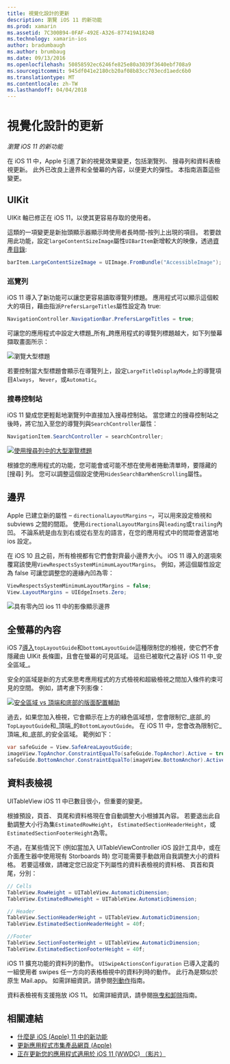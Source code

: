 ```yaml
---
title: 視覺化設計的更新
description: 瀏覽 iOS 11 的新功能
ms.prod: xamarin
ms.assetid: 7C300B94-0FAF-492E-A326-877419A1824B
ms.technology: xamarin-ios
author: bradumbaugh
ms.author: brumbaug
ms.date: 09/13/2016
ms.openlocfilehash: 50858592ec6246fe825e80a3039f3640ebf708a9
ms.sourcegitcommit: 945df041e2180cb20af08b83cc703ecd1aedc6b0
ms.translationtype: MT
ms.contentlocale: zh-TW
ms.lasthandoff: 04/04/2018
---
```

# <a name="visual-design-updates"></a>視覺化設計的更新

_瀏覽 iOS 11 的新功能_

在 iOS 11 中，Apple 引進了新的視覺效果變更，包括瀏覽列、 搜尋列和資料表檢視更新。 此外已改良上邊界和全螢幕的內容，以便更大的彈性。 本指南涵蓋這些變更。

## <a name="uikit"></a>UIKit

UIKit 軸已修正在 iOS 11，以使其更容易存取的使用者。

這類的一項變更是新抬頭顯示器顯示時使用者長時間-按列上出現的項目。 若要啟用此功能，設定`largeContentSizeImage`屬性`UIBarItem`新增較大的映像，透過[資產目錄](~/ios/app-fundamentals/images-icons/displaying-an-image.md):

```csharp
barItem.LargeContentSizeImage = UIImage.FromBundle("AccessibleImage");
```

### <a name="navigation-bar"></a>巡覽列
iOS 11 導入了新功能可以讓您更容易讀取導覽列標題。 應用程式可以顯示這個較大的項目，藉由指派`PrefersLargeTitles`屬性設定為 true:

```csharp
NavigationController.NavigationBar.PrefersLargeTitles = true;
```

可讓您的應用程式中設定大標題_所有_跨應用程式的導覽列標題越大，如下列螢幕擷取畫面所示：

![瀏覽大型標題](visual-design-images/image7.png)

若要控制當大型標題會顯示在導覽列上，設定`LargeTitleDisplayMode`上的導覽項目`Always`， `Never`，或`Automatic`。

### <a name="search-controller"></a>搜尋控制站

iOS 11 變成您更輕鬆地瀏覽列中直接加入搜尋控制站。 當您建立的搜尋控制站之後時，將它加入至您的導覽列與`SearchController`屬性：

```csharp
NavigationItem.SearchController = searchController;
```

[![使用搜尋列中的大型瀏覽標題](visual-design-images/image8-sml.png)](visual-design-images/image8-sml.png#lightbox)

根據您的應用程式的功能，您可能會或可能不想在使用者捲動清單時，要隱藏的 [搜尋] 列。 您可以調整這個設定使用`HidesSearchBarWhenScrolling`屬性。

## <a name="margins"></a>邊界

Apple 已建立新的屬性 – `directionalLayoutMargins` –，可以用來設定檢視和 subviews 之間的間距。 使用`directionalLayoutMargins`與`leading`或`trailing`內凹。 不論系統是由左到右或從右至左的語言，在您的應用程式中的間距會適當地 ios 設定。

在 iOS 10 且之前，所有檢視都有它們會對齊最小邊界大小。 iOS 11 導入的選項來覆寫該使用`ViewRespectsSystemMinimumLayoutMargins`。 例如，將這個屬性設定為 false 可讓您調整您的邊緣內凹為零：

```csharp
ViewRespectsSystemMinimumLayoutMargins = false;
View.LayoutMargins = UIEdgeInsets.Zero;
```
![具有零內凹 ios 11 中的影像顯示邊界](visual-design-images/image9.png)

<a name="fullscreen" />

## <a name="full-screen-content"></a>全螢幕的內容

iOS 7[導入](~/ios/platform/introduction-to-ios7/ios7-ui.md#fullscreen)`topLayoutGuide`和`bottomLayoutGuide`這種限制您的檢視，使它們不會隱藏由 UIKit 長條圖，且會在螢幕的可見區域。 這些已被取代之喜好 iOS 11 中_安全區域_。

安全的區域是新的方式來思考應用程式的方式檢視和超級檢視之間加入條件約束可見的空間。 例如，請考慮下列影像：

[![安全區域 vs 頂端和底部的版面配置輔助](visual-design-images/image10-sml.png)](visual-design-images/image10.png#lightbox)

過去，如果您加入檢視，它會顯示在上方的綠色區域想，您會限制它_底部_的`TopLayoutGuide`和_頂端_的`BottomLayoutGuide`。 在 iOS 11 中，您會改為限制它_頂端_和_底部_的安全區域。 範例如下：

```csharp
var safeGuide = View.SafeAreaLayoutGuide;
imageView.TopAnchor.ConstraintEqualTo(safeGuide.TopAnchor).Active = true;
safeGuide.BottomAnchor.ConstraintEqualTo(imageView.BottomAnchor).Active = true;
```

## <a name="table-view"></a>資料表檢視

UITableView iOS 11 中已數目很小，但重要的變更。

根據預設，頁首、 頁尾和資料格現在會自動調整大小根據其內容。 若要退出此自動調整大小行為集`EstimatedRowHeight`， `EstimatedSectionHeaderHeight`，或`EstimatedSectionFooterHeight`為零。

不過，在某些情況下 (例如當加入 UITableViewController iOS 設計工具中，或在介面產生器中使用現有 Storboards 時) 您可能需要手動啟用自我調整大小的資料格。 若要這樣做，請確定您已設定下列屬性的資料表檢視的資料格、 頁首和頁尾，分別：

```csharp
// Cells
TableView.RowHeight = UITableView.AutomaticDimension;
TableView.EstimatedRowHeight = UITableView.AutomaticDimension;

// Header
TableView.SectionHeaderHeight = UITableView.AutomaticDimension;
TableView.EstimatedSectionHeaderHeight = 40f;

//Footer
TableView.SectionFooterHeight = UITableView.AutomaticDimension;
TableView.EstimatedSectionFooterHeight = 40f;

```

iOS 11 擴充功能的資料列的動作。 `UISwipeActionsConfiguration` 已導入定義的一組使用者 swipes 任一方向的表格檢視中的資料列時的動作。 此行為是類似於原生 Mail.app。 如需詳細資訊，請參閱[列動作](~/ios/user-interface/controls/tables/row-action.md)指南。

資料表檢視有支援拖放 iOS 11。 如需詳細資訊，請參閱[拖曳和卸除](~/ios/platform/introduction-to-ios11/drag-and-drop.md#uitableview)指南。


## <a name="related-links"></a>相關連結

- [什麼是 iOS (Apple) 11 中的新功能](https://developer.apple.com/ios/)
- [更新應用程式市集產品網頁 (Apple)](https://developer.apple.com/app-store/product-page/)
- [正在更新您的應用程式適用於 iOS 11 (WWDC) （影片）](https://developer.apple.com/videos/play/wwdc2017/204/)
